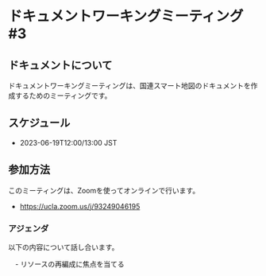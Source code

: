 # ドキュメントワーキングミーティング #3

## ドキュメントについて

ドキュメントワーキングミーティングは、国連スマート地図のドキュメントを作成するためのミーティングです。

## スケジュール

- 2023-06-19T12:00/13:00 JST
    
## 参加方法

このミーティングは、Zoomを使ってオンラインで行います。

- https://ucla.zoom.us/j/93249046195


### アジェンダ

以下の内容について話し合います。

　- リソースの再編成に焦点を当てる